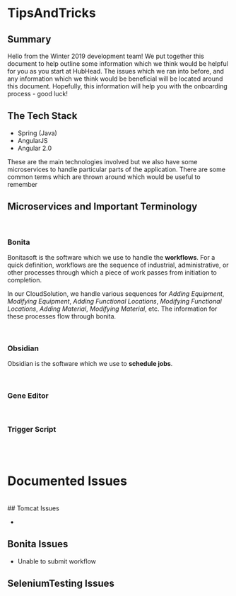 # TipsAndTricks

## Summary 

Hello from the Winter 2019 development team! We put together this document to help outline some information which we think would be helpful for you as you start at HubHead. The issues which we ran into before, and any information which we think would be beneficial will be located around this document. Hopefully, this information will help you with the onboarding process - good luck! 

## The Tech Stack 

* Spring (Java) 
* AngularJS 
* Angular 2.0 

These are the main technologies involved but we also have some microservices to handle particular parts of the application. There are some common terms which are thrown around which would be useful to remember

## Microservices and Important Terminology 
<br>

### Bonita 

Bonitasoft is the software which we use to handle the **workflows**. For a quick definition, workflows are the sequence of industrial, administrative, or other processes through which a piece of work passes from initiation to completion. 

In our CloudSolution, we handle various sequences for *Adding Equipment*, *Modifying Equipment*, *Adding Functional Locations*, *Modifying Functional Locations*, *Adding Material*, *Modifying Material*, etc. The information for these processes flow through bonita. 

<br>

### Obsidian 

Obsidian is the software which we use to **schedule jobs**. 

<br> 

### Gene Editor 

<br> 

### Trigger Script 





<br><br> 
# Documented Issues
<br>
## Tomcat Issues 

* 


## Bonita Issues 

* Unable to submit workflow 

## SeleniumTesting Issues 
